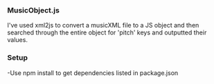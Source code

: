 ### MusicObject.js

I've used xml2js to convert a musicXML file to a JS object and then searched through the entire object for 'pitch' keys and outputted their values. 

### Setup
-Use npm install to get dependencies listed in package.json
